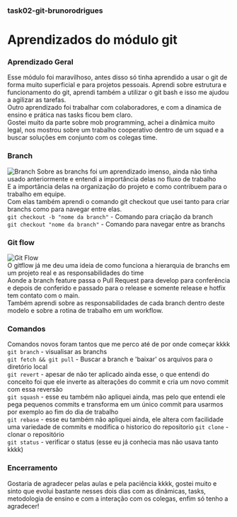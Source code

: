 ### task02-git-brunorodrigues

# Aprendizados do módulo git

### Aprendizado Geral
Esse módulo foi maravilhoso, antes disso só tinha aprendido a usar o git de forma muito superficial e para projetos pessoais.
Aprendi sobre estrutura e funcionamento do git, aprendi também a utilizar o git bash e isso me ajudou a agilizar as tarefas.  
Outro aprendizado foi trabalhar com colaboradores, e com a dinamica de ensino e prática nas tasks ficou bem claro.  
Gostei muito da parte sobre mob programming, achei a dinâmica muito legal, nos mostrou sobre um trabalho cooperativo dentro de um squad e a buscar soluções em conjunto com os colegas time.
### Branch
![Branch](https://res.cloudinary.com/practicaldev/image/fetch/s--Jc-acrrl--/c_limit%2Cf_auto%2Cfl_progressive%2Cq_auto%2Cw_880/https://dev-to-uploads.s3.amazonaws.com/i/69payngupg75rqgabwdg.png)
Sobre as branchs foi um aprendizado imenso, ainda não tinha usado anteriormente e entendi a importância delas no fluxo de trabalho  
E a importância delas na organização do projeto e como contribuem para o trabalho em equipe.  
Com elas também aprendi o comando git checkout que usei tanto para criar branchs como para navegar entre elas.  
`git checkout -b "nome da branch"` - Comando para criação da branch  
`git checkout "nome da branch"` - Comando para navegar entre as branchs
### Git flow  
![Git Flow](https://engenhariadesoftware.online/wp-content/uploads/2022/08/git_flow-768x374.jpg)  
O gitflow já me deu uma ideia de como funciona a hierarquia de branchs em um projeto real e as responsabilidades do time  
Aonde a branch feature passa o Pull Request para develop para conferência e depois de conferido e passado para o release e somente release e hotfix tem contato com o main.  
Também aprendi sobre as responsabilidades de cada branch dentro deste modelo e sobre a rotina de trabalho em um workflow.
### Comandos
Comandos novos foram tantos que me perco até de por onde começar kkkk  
`git branch` - visualisar as branchs  
`git fetch && git pull` - Buscar a branch e 'baixar' os arquivos para o diretório local  
`git revert` - apesar de não ter aplicado ainda esse, o que entendi do conceito foi que ele inverte as alterações do commit e cria um novo commit com essa reversão  
`git squash` - esse eu também não apliquei ainda, mas pelo que entendi ele pega pequenos commits e transforma em um único commit para usarmos por exemplo ao fim do dia de trabalho  
`git rebase` - esse eu também não apliquei ainda, ele altera com facilidade uma variedade de commits e modifica o historico do repositorio
`git clone` - clonar o repositório  
`git status` - verificar o status (esse eu já conhecia mas não usava tanto kkkk)

### Encerramento  
Gostaria de agradecer pelas aulas e pela paciência kkkk, gostei muito e sinto que evolui bastante nesses dois dias com as dinâmicas, tasks, metodologia de ensino e com a interação com os colegas, enfim só tenho a agradecer!  
